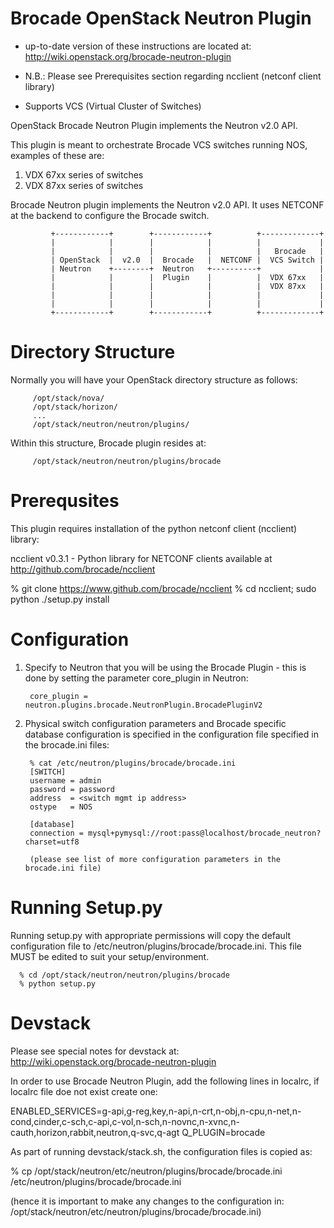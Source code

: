 Brocade OpenStack Neutron Plugin
================================

* up-to-date version of these instructions are located at:
  http://wiki.openstack.org/brocade-neutron-plugin

* N.B.: Please see Prerequisites section  regarding ncclient (netconf client library)

* Supports VCS (Virtual Cluster of Switches)


OpenStack Brocade Neutron Plugin implements the Neutron v2.0 API.

This plugin is meant to orchestrate Brocade VCS switches running NOS, examples of these are:

   1. VDX 67xx series of switches
   2. VDX 87xx series of switches

Brocade Neutron plugin implements the Neutron v2.0 API. It uses NETCONF at the backend
to configure the Brocade switch.

             +------------+        +------------+          +-------------+
             |            |        |            |          |             |
             |            |        |            |          |   Brocade   |
             | OpenStack  |  v2.0  |  Brocade   |  NETCONF |  VCS Switch |
             | Neutron    +--------+  Neutron   +----------+             |
             |            |        |  Plugin    |          |  VDX 67xx   |
             |            |        |            |          |  VDX 87xx   |
             |            |        |            |          |             |
             |            |        |            |          |             |
             +------------+        +------------+          +-------------+


Directory Structure
===================

Normally you will have your OpenStack directory structure as follows:

         /opt/stack/nova/
         /opt/stack/horizon/
         ...
         /opt/stack/neutron/neutron/plugins/

Within this structure, Brocade plugin resides at:

         /opt/stack/neutron/neutron/plugins/brocade


Prerequsites
============

This plugin requires installation of the python netconf client (ncclient) library:

ncclient v0.3.1 - Python library for NETCONF clients available at http://github.com/brocade/ncclient

  % git clone https://www.github.com/brocade/ncclient
  % cd ncclient; sudo python ./setup.py install


Configuration
=============

1. Specify to Neutron that you will be using the Brocade Plugin - this is done
by setting the parameter core_plugin in Neutron:

        core_plugin = neutron.plugins.brocade.NeutronPlugin.BrocadePluginV2

2. Physical switch configuration parameters and Brocade specific database configuration is specified in
the configuration file specified in the brocade.ini files:

        % cat /etc/neutron/plugins/brocade/brocade.ini
        [SWITCH]
        username = admin
        password = password
        address  = <switch mgmt ip address>
        ostype   = NOS

        [database]
        connection = mysql+pymysql://root:pass@localhost/brocade_neutron?charset=utf8

        (please see list of more configuration parameters in the brocade.ini file)

Running Setup.py
================

Running setup.py with appropriate permissions will copy the default configuration
file to /etc/neutron/plugins/brocade/brocade.ini. This file MUST be edited to
suit your setup/environment.

      % cd /opt/stack/neutron/neutron/plugins/brocade
      % python setup.py


Devstack
========

Please see special notes for devstack at:
http://wiki.openstack.org/brocade-neutron-plugin

In order to use Brocade Neutron Plugin, add the following lines in localrc, if localrc file doe
 not exist create one:

ENABLED_SERVICES=g-api,g-reg,key,n-api,n-crt,n-obj,n-cpu,n-net,n-cond,cinder,c-sch,c-api,c-vol,n-sch,n-novnc,n-xvnc,n-cauth,horizon,rabbit,neutron,q-svc,q-agt
Q_PLUGIN=brocade

As part of running devstack/stack.sh, the configuration files is copied as:

  % cp /opt/stack/neutron/etc/neutron/plugins/brocade/brocade.ini /etc/neutron/plugins/brocade/brocade.ini

(hence it is important to make any changes to the configuration in:
/opt/stack/neutron/etc/neutron/plugins/brocade/brocade.ini)

